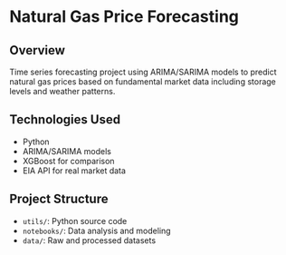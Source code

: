 # Natural Gas Price Forecasting

## Overview
Time series forecasting project using ARIMA/SARIMA models to predict natural gas prices based on fundamental market data including storage levels and weather patterns.

## Technologies Used
- Python
- ARIMA/SARIMA models
- XGBoost for comparison
- EIA API for real market data

## Project Structure
- `utils/`: Python source code
- `notebooks/`: Data analysis and modeling
- `data/`: Raw and processed datasets